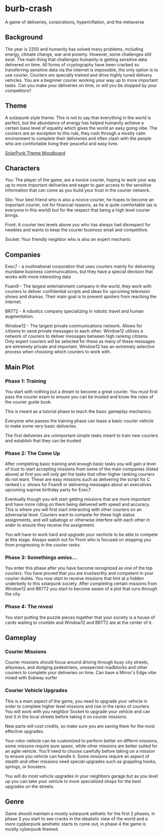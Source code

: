 # burb-crash
A game of deliveries, corporations, hyperinflation, and the metaverse

## Background
The year is 2250 and humanity has solved many problems, including energy, climate change, war and poverty. However, some challenges still exist. The main thing that challenges humanity is getting sensitive data delivered on time. All forms of cryptography have been cracked so transferring sensitive data via the internet is impossible, the only option is to use courier. Couriers are specially trained and drive highly tuned delivery vehicles. You are a beginner courier working your way up to more important tasks. Can you make your deliveries on time, or will you be stopped by your competitors?

## Theme
A solarpunk style theme. This is not to say that everything in the world is perfect, but the abundance of energy has helped humanity achieve a certain base level of equality which gives the world an easy going vibe. The couriers are an exception to this rule, they rush through a mostly calm environment to complete their delivieries and often clash with the people who are comfortable living their peaceful and easy lives.

[SolarPunk Theme Moodboard](https://www.canva.com/design/DAFNo2ipeP8/oCgQHGXmpV9xxbCoa1IDZg/view?utm_content=DAFNo2ipeP8&utm_campaign=designshare&utm_medium=link2&utm_source=sharebutton)

## Characters
You: The player of the game, are a novice courier, hoping to work your way up to more important deliveries and eager to gain access to the sensitive information that can come as you build your trust in the courier network.

Silo: Your best friend who is also a novice courier, he hopes to become an important courier, not for financial reasons, as he is quite comfortable (as is everyone in this world) but for the respect that being a high level courier brings.

Front: A courier two levels above you who has always had disrespect for newbies and wants to keep the courier business small and competitive.

Socket: Your friendly neighbor who is also an expert mechanic

## Companies

Exec7 - a multinational corporation that uses couriers mainly for delivering mundane business communications, but they have a special devision that works with more interesting data

Foam9 - The largest entertainment company in the world, they work with couriers to deliver confidential scripts and ideas for upcoming television shows and dramas. Their main goal is to prevent spoilers from reaching the internet.

BR772 - A robotics company specializing in robotic travel and human augmentation.

Window12 - The largest private communications network. Allows for citizens to send private messages to each other. Window12 utilizes a network of couriers to deliver messages between high ranking citizens. Only expert couriers will be selected for these as many of these messages are extremely private and important. Window12 has an extremely selective process when choosing which couriers to work with.

## Main Plot

### Phase 1: Training
You start with nothing but a dream to become a great courier. You must first pass the courier exam to ensure you can be trusted and know the rules of the courier guide book.

This is meant as a tutorial phase to teach the basic gameplay mechanics.

Everyone who passes the training phase can lease a basic courier vehicle to make some very basic deliveries.

The first deliveries are unimportant simple tasks meant to train new couriers and establish that they can be trusted

### Phase 2: The Come Up
After completing basic training and enough basic tasks you will gain a level of trust to start accepting missions from some of the main companies (listed above) at first you will only get the tasks that other higher ranking couriers do not want. These are easy missions such as delivering the script for C ranked t.v. shows for Foam9 or delivering messages about an executives upcoming suprise birthday party for Exec7.

Eventually though you will start getting missions that are more important and have more riding on them being delivered with speed and accuracy. This is where you will first start interacting with other couriers on an adversarial level. Couriers want to compete for these high status assignments, and will sabatoge or otherwise interfere with each other in order to ensure they receive the assignment.

You will have to work hard and upgrade your vechicle to be able to compete at this stage. Always watch out for Front who is focused on stopping you from progressing in the courier ranks.

### Phase 3: Somethings amiss...
You enter this phase after you have become recognized as one of the top couriers. You have proved that you are trustworthy and competent in your courier duties. You now start to receive missions that hint at a hidden underbelly to this solarpunk society. After completing certain missions from Window12 and BR772 you start to become aware of a plot that runs through the city.

### Phase 4: The reveal
You start putting the puzzle pieces together that your society is a house of cards waiting to crumble and Window12 and BR772 are at the center of it.

## Gameplay

### Courier Missions
Courier missions should focus around driving through busy city streets, alleyways, and dodging pedestrians, unexpected roadblocks and other couriers to complete your deliveries on time. Can have a Mirror's Edge vibe mixed with Subway surfer

### Courier Vehicle Upgrades
This is a main aspect of the game, you need to upgrade your vehicle in order to complete higher level missions and rise in the ranks of couriers. You will work with you neighbor Socket to upgrade your vehicle and can test it in the local streets before taking it on courier missions.

New parts will cost credits, so make sure you are saving them for the most effective upgrades.

Your robo-vehicle can be customized to perform better on differnt missions, some missons require pure speec, while other missions are better suited for an agile vehicle. You'll need to choose carefully before taking on a mission to ensure you vehicle can handle it. Some missions require an aspect of stealth and other missions need special upgrades such as grappling hooks, springs, or boosters.

You will do most vehicle upgrades in your neighbors garage but as you level up you can take your vehicle to more specialized shops for the best upgrades on the streets.

## Genre
Game should maintain a mostly solarpunk asthetic for the first 2 phases, in phase 3 you start to see cracks in the idealistic view of the world and a more cypberpunk aesthetic starts to come out, in phase 4 the game is mostly cyberpunk themed.


